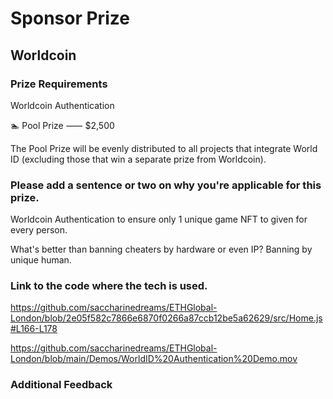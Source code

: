 # Sponsor Prize

## Worldcoin

### Prize Requirements
Worldcoin Authentication

🏊 Pool Prize ⸺ $2,500

The Pool Prize will be evenly distributed to all projects that integrate World ID (excluding those that win a separate prize from Worldcoin).
    
### Please add a sentence or two on why you're applicable for this prize.
Worldcoin Authentication to ensure only 1 unique game NFT to given for every person.

What's better than banning cheaters by hardware or even IP? Banning by unique human.

### Link to the code where the tech is used.

https://github.com/saccharinedreams/ETHGlobal-London/blob/2e05f582c7866e6870f0266a87ccb12be5a62629/src/Home.js#L166-L178

https://github.com/saccharinedreams/ETHGlobal-London/blob/main/Demos/WorldID%20Authentication%20Demo.mov

### Additional Feedback
